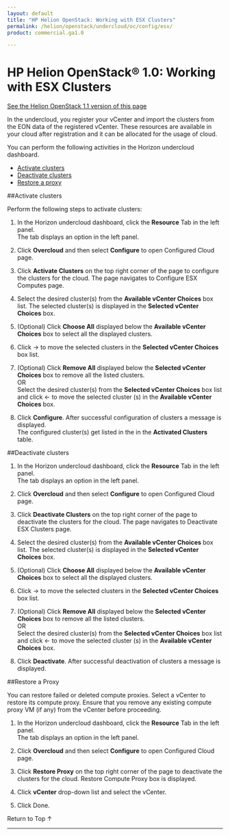```yaml
---
layout: default
title: "HP Helion OpenStack: Working with ESX Clusters"
permalink: /helion/openstack/undercloud/oc/config/esx/
product: commercial.ga1.0

---
```

<!--PUBLISHED-->


<script>

function PageRefresh {
onLoad="window.refresh"
}

PageRefresh();

</script>

<!--
<p style="font-size: small;"> <a href="/helion/openstack/install-beta/prereqs/">&#9664; PREV</a> | <a href="/helion/openstack/install-beta-overview/">&#9650; UP</a> | <a href="/helion/openstack/install-beta/vsa/">NEXT &#9654;</a> </p> -->

# HP Helion OpenStack&#174; 1.0: Working with ESX Clusters
[See the Helion OpenStack 1.1 version of this page](/helion/openstack/1.1/undercloud/oc/config/esx/)
 
In the undercloud, you register your vCenter and import the clusters from the EON data of the registered vCenter. These resources are available in your cloud after registration and it can be allocated for the usage of cloud. 

You can perform the following activities in the Horizon undercloud dashboard.

* [Activate clusters](#activate-cluster)
* [Deactivate clusters](#deactivate-cluster)
* [Restore a proxy](#restore-proxy) 

 
##Activate clusters<a name="activate-cluster"></a>

Perform the following steps to activate clusters:

1. In the Horizon undercloud dashboard, click the **Resource** Tab in the left panel.<br /> The tab displays an option in the left panel.

2. Click **Overcloud** and then select **Configure** to open Configured Cloud page. 

3. Click **Activate Clusters** on the top right corner of the page to configure the clusters for the cloud. The page navigates to Configure ESX Computes page.

4. Select the desired cluster(s) from the **Available vCenter Choices** box list. The selected cluster(s) is displayed in the **Selected vCenter Choices** box.

5. (Optional) Click **Choose All** displayed below the **Available vCenter Choices** box to select all the  displayed clusters.

6. Click  &rarr; to move the selected clusters in the **Selected vCenter Choices** box list. 

7. (Optional) Click **Remove All** displayed  below the **Selected vCenter Choices** box to remove all the listed clusters. <br />OR<br /> Select the desired cluster(s) from the **Selected vCenter Choices** box list and click &larr; to move the selected cluster (s) in the **Available vCenter Choices** box.

5. Click **Configure**. After successful configuration of clusters a message is displayed. <br />The configured cluster(s) get listed in the in the **Activated Clusters** table.

##Deactivate clusters<a name="deactivate-cluster"></a>

1. In the Horizon undercloud dashboard, click the **Resource** Tab in the left panel.<br /> The tab displays an option in the left panel.

2. Click **Overcloud** and then select **Configure** to open Configured Cloud page. 

3. Click **Deactivate Clusters** on the top right corner of the page to deactivate the clusters for the cloud. The page navigates to Deactivate ESX Clusters page.

4. Select the desired cluster(s) from the **Available vCenter Choices** box list. The selected cluster(s) is displayed in the **Selected vCenter Choices** box.

5. (Optional) Click **Choose All** displayed below the **Available vCenter Choices** box to select all the  displayed clusters.

6. Click  &rarr; to move the selected clusters in the **Selected vCenter Choices** box list. 

7. (Optional) Click **Remove All** displayed  below the **Selected vCenter Choices** box to remove all the listed clusters. <br />OR<br /> Select the desired cluster(s) from the **Selected vCenter Choices** box list and click &larr; to move the selected cluster (s) in the **Available vCenter Choices** box.

5. Click **Deactivate**. After successful deactivation of clusters a message is displayed. 


##Restore a Proxy<a name="restore-proxy"></a>

You can restore failed or deleted compute proxies. Select a vCenter to restore its compute proxy. Ensure that you remove any existing compute proxy VM (if any) from the vCenter before proceeding.

1. In the Horizon undercloud dashboard, click the **Resource** Tab in the left panel.<br /> The tab displays an option in the left panel.

2. Click **Overcloud** and then select **Configure** to open Configured Cloud page. 

3. Click **Restore Proxy** on the top right corner of the page to deactivate the clusters for the cloud. Restore Compute Proxy box is displayed.
4. Click **vCenter** drop-down list and select the vCenter. 
5.  Click Done.



<a href="#top" style="padding:14px 0px 14px 0px; text-decoration: none;"> Return to Top &#8593; </a>

----
